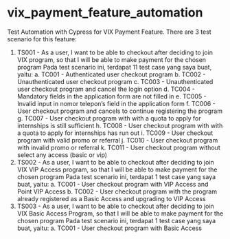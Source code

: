 # vix_payment_feature_automation
Test Automation with Cypress for VIX Payment Feature. There are 3 test scenario for this feature:
1. TS001 - As a user, I want to be able to checkout after deciding to join VIX program, so that I will be able to make payment for the chosen program
Pada test scenario ini, terdapat 11 test case yang saya buat, yaitu:
a. TC001 - Authenticated user checkout program
b.	TC002 - Unauthenticated user checkout program
c.	TC003 - Unauthenticated user checkout program and cancel the login option
d.	TC004 - Mandatory fields in the application form are not filled in
e.	TC005 - Invalid input in nomor telepon’s field in the application form
f.	TC006 - User checkout program and cancels to continue registering the program
g.	TC007 - User checkout program with with a quota to apply for internships is still sufficient
h.	TC008 - User checkout program with with a quota to apply for internships has run out
i.	TC009 - User checkout program with valid promo or referral
j.	TC010 - User checkout program with invalid promo or referral
k.	TC011 - User checkout program without select any access (basic or vip)
2.	TS002 - As a user, I want to be able to checkout after deciding to join VIX VIP Access program, so that I will be able to make payment for the chosen program
Pada test scenario ini, terdapat 1 test case yang saya buat, yaitu:
a.	TC001 - User checkout program with VIP Access and Point VIP Access
b.	TC002 - User checkout program with the program already registered as a Basic Access and upgrading to VIP Access
3. TS003 - As a user, I want to be able to checkout after deciding to join VIX Basic Access Program, so that I will be able to make payment for the chosen program
Pada test scenario ini, terdapat 1 test case yang saya buat, yaitu:
a.	TC001 - User checkout program with Basic Access
